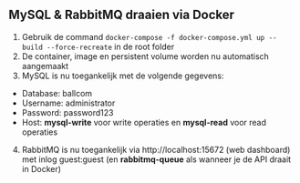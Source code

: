 ## MySQL & RabbitMQ draaien via Docker

1. Gebruik de command `docker-compose -f docker-compose.yml up --build --force-recreate` in de root folder
2. De container, image en persistent volume worden nu automatisch aangemaakt
3. MySQL is nu toegankelijk met de volgende gegevens:

- Database: ballcom
- Username: administrator
- Password: password123
- Host: **mysql-write** voor write operaties en **mysql-read** voor read operaties

4. RabbitMQ is nu toegankelijk via http://localhost:15672 (web dashboard) met inlog guest:guest (en **rabbitmq-queue** als wanneer je de API draait in Docker)
